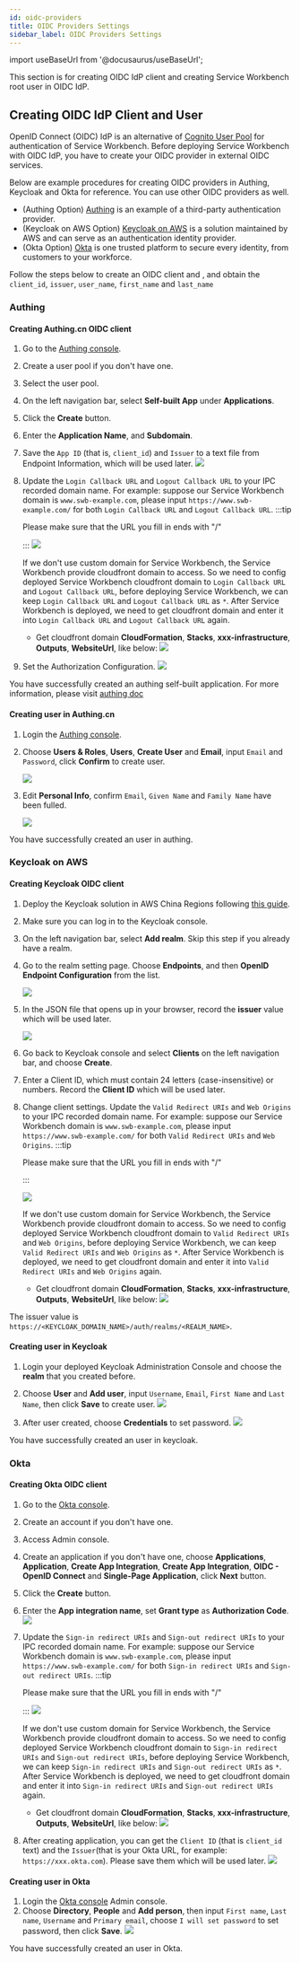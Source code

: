 ```yaml
---
id: oidc-providers
title: OIDC Providers Settings
sidebar_label: OIDC Providers Settings
---
```


import useBaseUrl from '@docusaurus/useBaseUrl';

This section is for creating OIDC IdP client and creating Service Workbench root user in OIDC IdP.

## Creating OIDC IdP Client and User

OpenID Connect (OIDC) IdP is an alternative of [Cognito User Pool][cognito] for authentication of Service Workbench. Before deploying Service Workbench with OIDC IdP, you have to create your OIDC provider in external OIDC services.

Below are example procedures for creating OIDC providers in Authing, Keycloak and Okta for reference. You can use other OIDC providers as well.

- (Authing Option) [Authing][authing] is an example of a third-party authentication provider. 
- (Keycloak on AWS Option) [Keycloak on AWS][keycloak-solution] is a solution maintained by AWS and can serve as an authentication identity provider.
- (Okta Option) [Okta][okta] is one trusted platform to secure every identity, from customers to your workforce.

Follow the steps below to create an OIDC client and , and obtain the `client_id`, `issuer`, `user_name`, `first_name` and `last_name`

### Authing

#### Creating Authing.cn OIDC client

1. Go to the [Authing console](https://console.authing.cn/console).
2. Create a user pool if you don't have one.
3. Select the user pool.
4. On the left navigation bar, select **Self-built App** under **Applications**. 
5. Click the **Create** button.
6. Enter the **Application Name**, and **Subdomain**.
7. Save the `App ID` (that is, `client_id`) and `Issuer` to a text file from Endpoint Information, which will be used later.
    [![](../../../images/OIDC/endpoint-info.png)](../../../images/OIDC/endpoint-info.png)

8. Update the `Login Callback URL` and `Logout Callback URL` to your IPC recorded domain name.
   For example: suppose our Service Workbench domain is `www.swb-example.com`, please input `https://www.swb-example.com/` for both `Login Callback URL` and `Logout Callback URL`.
   :::tip

   Please make sure that the URL you fill in ends with "/"

   :::
   [![](../../../images/OIDC/authentication-configuration.png)](../../../images/OIDC/authentication-configuration.png)

   If we don't use custom domain for Service Workbench, the Service Workbench provide cloudfront domain to access. So we need to config deployed Service Workbench cloudfront domain to `Login Callback URL` and `Logout Callback URL`, before deploying Service Workbench, we can keep `Login Callback URL` and `Logout Callback URL` as `*`. After Service Workbench is deployed, we need to get cloudfront domain and enter it into `Login Callback URL` and `Logout Callback URL` again.
   
   
   * Get cloudfront domain
   **CloudFormation**, **Stacks**, **xxx-infrastructure**, **Outputs**, **WebsiteUrl**, like below:
   [![](../../../images/OIDC/get-cloudfront-domain.png)](../../../images/OIDC/get-cloudfront-domain.png)
    

9. Set the Authorization Configuration.
    [![](../../../images/OIDC/authorization-configuration.png)](../../../images/OIDC/authorization-configuration.png)

You have successfully created an authing self-built application. 
For more information, please visit [authing doc](https://docs.authing.cn/v2/en/)

#### Creating user in Authing.cn

1. Login the [Authing console](https://console.authing.cn/console).
2. Choose **Users & Roles**, **Users**, **Create User** and **Email**, input `Email` and `Password`, click **Confirm** to create user.

    [![](../../../images/OIDC/authing-create-user.png)](../../../images/OIDC/authing-create-user.png)
3. Edit **Personal Info**, confirm `Email`, `Given Name` and `Family Name` have been fulled.

    [![](../../../images/OIDC/authing-user-config.png)](../../../images/OIDC/authing-user-config.png)

You have successfully created an user in authing. 

### Keycloak on AWS

#### Creating Keycloak OIDC client

1. Deploy the Keycloak solution in AWS China Regions following [this guide](https://aws-samples.github.io/keycloak-on-aws/en/).

2. Make sure you can log in to the Keycloak console.

3. On the left navigation bar, select **Add realm**. Skip this step if you already have a realm. 

4. Go to the realm setting page. Choose **Endpoints**, and then **OpenID Endpoint Configuration** from the list.

    [![](../../../images/OIDC/keycloak-example-realm.jpg)](../../../images/OIDC/keycloak-example-realm.jpg)

5. In the JSON file that opens up in your browser, record the **issuer** value which will be used later.

    [![](../../../images/OIDC/OIDC-config.jpg)](../../../images/OIDC/OIDC-config.jpg)

6. Go back to Keycloak console and select **Clients** on the left navigation bar, and choose **Create**.
7. Enter a Client ID, which must contain 24 letters (case-insensitive) or numbers. Record the **Client ID** which will be used later.
8. Change client settings. Update the `Valid Redirect URIs` and `Web Origins` to your IPC recorded domain name.
   For example: suppose our Service Workbench domain is `www.swb-example.com`, please input `https://www.swb-example.com/` for both `Valid Redirect URIs` and `Web Origins`.
   :::tip

   Please make sure that the URL you fill in ends with "/"

   :::

    [![](../../../images/OIDC/keycloak-client-setting.png)](../../../images/OIDC/keycloak-client-setting.png)

   If we don't use custom domain for Service Workbench, the Service Workbench provide cloudfront domain to access. So we need to config deployed Service Workbench cloudfront domain to `Valid Redirect URIs` and `Web Origins`, before deploying Service Workbench, we can keep `Valid Redirect URIs` and `Web Origins` as `*`. After Service Workbench is deployed, we need to get cloudfront domain and enter it into `Valid Redirect URIs` and `Web Origins` again.
   
   * Get cloudfront domain
   **CloudFormation**, **Stacks**, **xxx-infrastructure**, **Outputs**, **WebsiteUrl**, like below:
   [![](../../../images/OIDC/get-cloudfront-domain.png)](../../../images/OIDC/get-cloudfront-domain.png)

The issuer value is `https://<KEYCLOAK_DOMAIN_NAME>/auth/realms/<REALM_NAME>`. 

#### Creating user in Keycloak

1. Login your deployed Keycloak Administration Console and choose the **realm** that you created before.

2. Choose **User** and **Add user**, input `Username`, `Email`, `First Name` and `Last Name`, then click **Save** to create user.
    [![](../../../images/OIDC/keycloak-user-create.png)](../../../images/OIDC/keycloak-user-create.png)

3. After user created, choose **Credentials** to set password.
   [![](../../../images/OIDC/keycloak-user-password.png)](../../../images/OIDC/keycloak-user-password.png)

You have successfully created an user in keycloak. 

### Okta

#### Creating Okta OIDC client

1. Go to the [Okta console](https://www.okta.com/).
2. Create an account if you don't have one.
3. Access Admin console.
3. Create an application if you don't have one, choose **Applications**, **Application**, **Create App Integration**, **Create App Integration**, **OIDC - OpenID Connect** and **Single-Page Application**, click **Next** button. 
5. Click the **Create** button.
6. Enter the **App integration name**, set **Grant type** as **Authorization Code**.
    [![](../../../images/OIDC/okta-application-create.png)](../../../images/OIDC/okta-application-create.png)
7. Update the `Sign-in redirect URIs` and `Sign-out redirect URIs` to your IPC recorded domain name.
   For example: suppose our Service Workbench domain is `www.swb-example.com`, please input `https://www.swb-example.com/` for both `Sign-in redirect URIs` and `Sign-out redirect URIs`.
   :::tip

   Please make sure that the URL you fill in ends with "/"

   :::
    [![](../../../images/OIDC/okta-application-url.png)](../../../images/OIDC/okta-application-url.png)

   If we don't use custom domain for Service Workbench, the Service Workbench provide cloudfront domain to access. So we need to config deployed Service Workbench cloudfront domain to `Sign-in redirect URIs` and `Sign-out redirect URIs`, before deploying Service Workbench, we can keep `Sign-in redirect URIs` and `Sign-out redirect URIs` as `*`. After Service Workbench is deployed, we need to get cloudfront domain and enter it into `Sign-in redirect URIs` and `Sign-out redirect URIs` again.
   
   * Get cloudfront domain
   **CloudFormation**, **Stacks**, **xxx-infrastructure**, **Outputs**, **WebsiteUrl**, like below:
   [![](../../../images/OIDC/get-cloudfront-domain.png)](../../../images/OIDC/get-cloudfront-domain.png)

8. After creating application, you can get the `Client ID` (that is `client_id` text) and the `Issuer`(that is your Okta URL, for example: `https://xxx.okta.com`). Please save them which will be used later.
    [![](../../../images/OIDC/okta-client-id.png)](../../../images/OIDC/okta-client-id.png)

#### Creating user in Okta

1. Login the [Okta console](https://www.okta.com/) Admin console.
2. Choose **Directory**, **People** and **Add person**, then input `First name`, `Last name`, `Username` and `Primary email`, choose `I will set password` to set password, then click **Save**.
    [![](../../../images/OIDC/keycloak-user-create.png)](../../../images/OIDC/keycloak-user-create.png)

You have successfully created an user in Okta.

[cognito]: https://docs.aws.amazon.com/cognito/latest/developerguide/cognito-user-identity-pools.html
[openid-connect]: https://openid.net/connect/
[authing]: https://www.authing.cn/
[okta]: https://www.okta.com/sg/
[keycloak]: https://www.keycloak.org/
[keycloak-solution]: https://www.amazonaws.cn/en/solutions/keycloak-on-aws/
